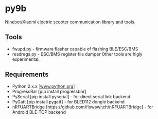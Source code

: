 # py9b
Ninebot/Xiaomi electric scooter communication library and tools.

## Tools
* fwupd.py - firmware flasher capable of flashing BLE/ESC/BMS 
* readregs.py - ESC/BMS register file dumper
Other tools are higly experimental.

## Requirements
* Python 2.x.x [www.python.org]
* ProgressBar [pip install progressbar]
* PySerial [pip install pyserial] - for direct serial link backend
* PyGatt [pip install pygatt] - for BLED112 dongle backend
* nRFUARTBridge [https://github.com/flowswitch/nRFUARTBridge] - for Android BLE-TCP backend
